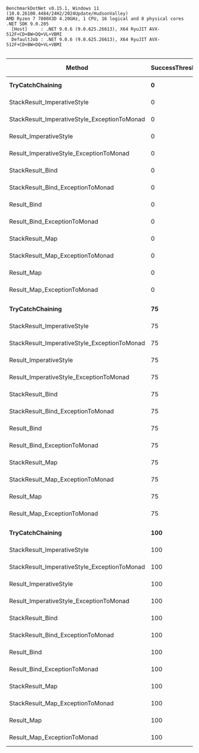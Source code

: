 ```

BenchmarkDotNet v0.15.1, Windows 11 (10.0.26100.4484/24H2/2024Update/HudsonValley)
AMD Ryzen 7 7800X3D 4.20GHz, 1 CPU, 16 logical and 8 physical cores
.NET SDK 9.0.205
  [Host]     : .NET 9.0.6 (9.0.625.26613), X64 RyuJIT AVX-512F+CD+BW+DQ+VL+VBMI
  DefaultJob : .NET 9.0.6 (9.0.625.26613), X64 RyuJIT AVX-512F+CD+BW+DQ+VL+VBMI


```
| Method                                       | SuccessThreshold | Iterations | Mean        | Error     | StdDev    | Ratio | Rank | Gen0    | Allocated | Alloc Ratio |
|--------------------------------------------- |----------------- |----------- |------------:|----------:|----------:|------:|-----:|--------:|----------:|------------:|
| **TryCatchChaining**                             | **0**                | **2000**       | **2,521.62 μs** | **23.420 μs** | **21.907 μs** | **1.000** |    **4** |  **7.8125** |  **427709 B** |        **1.00** |
| StackResult_ImperativeStyle                  | 0                | 2000       |    14.84 μs |  0.058 μs |  0.054 μs | 0.006 |    1 |  0.9460 |   47519 B |        0.11 |
| StackResult_ImperativeStyle_ExceptionToMonad | 0                | 2000       | 2,514.17 μs | 32.369 μs | 28.694 μs | 0.997 |    4 |  7.8125 |  475233 B |        1.11 |
| Result_ImperativeStyle                       | 0                | 2000       |    14.89 μs |  0.094 μs |  0.083 μs | 0.006 |    1 |  0.9460 |   47519 B |        0.11 |
| Result_ImperativeStyle_ExceptionToMonad      | 0                | 2000       | 2,519.20 μs | 25.648 μs | 22.737 μs | 0.999 |    4 |  7.8125 |  475233 B |        1.11 |
| StackResult_Bind                             | 0                | 2000       |    24.68 μs |  0.083 μs |  0.070 μs | 0.010 |    3 |  3.4790 |  175519 B |        0.41 |
| StackResult_Bind_ExceptionToMonad            | 0                | 2000       | 2,627.11 μs |  8.499 μs |  6.635 μs | 1.042 |    5 | 11.7188 |  603233 B |        1.41 |
| Result_Bind                                  | 0                | 2000       |    24.71 μs |  0.111 μs |  0.093 μs | 0.010 |    3 |  3.4790 |  175519 B |        0.41 |
| Result_Bind_ExceptionToMonad                 | 0                | 2000       | 2,534.76 μs | 17.364 μs | 13.557 μs | 1.005 |    4 | 11.7188 |  603233 B |        1.41 |
| StackResult_Map                              | 0                | 2000       |    22.08 μs |  0.122 μs |  0.102 μs | 0.009 |    2 |  3.4790 |  175519 B |        0.41 |
| StackResult_Map_ExceptionToMonad             | 0                | 2000       | 2,541.40 μs | 17.783 μs | 14.850 μs | 1.008 |    4 | 11.7188 |  603233 B |        1.41 |
| Result_Map                                   | 0                | 2000       |    22.73 μs |  0.132 μs |  0.117 μs | 0.009 |    2 |  3.4790 |  175519 B |        0.41 |
| Result_Map_ExceptionToMonad                  | 0                | 2000       | 2,508.92 μs | 26.881 μs | 23.829 μs | 0.995 |    4 | 11.7188 |  603233 B |        1.41 |
|                                              |                  |            |             |           |           |       |      |         |           |             |
| **TryCatchChaining**                             | **75**               | **2000**       |   **631.49 μs** |  **6.495 μs** |  **5.757 μs** |  **1.00** |    **6** |  **1.9531** |  **103486 B** |        **1.00** |
| StackResult_ImperativeStyle                  | 75               | 2000       |    18.44 μs |  0.058 μs |  0.049 μs |  0.03 |    1 |  0.2136 |   11518 B |        0.11 |
| StackResult_ImperativeStyle_ExceptionToMonad | 75               | 2000       |   643.62 μs |  6.474 μs |  6.055 μs |  1.02 |    6 |  1.9531 |  114984 B |        1.11 |
| Result_ImperativeStyle                       | 75               | 2000       |    19.31 μs |  0.192 μs |  0.170 μs |  0.03 |    2 |  0.2136 |   11518 B |        0.11 |
| Result_ImperativeStyle_ExceptionToMonad      | 75               | 2000       |   641.33 μs |  3.803 μs |  3.175 μs |  1.02 |    6 |  1.9531 |  114984 B |        1.11 |
| StackResult_Bind                             | 75               | 2000       |    28.88 μs |  0.134 μs |  0.119 μs |  0.05 |    5 |  2.7771 |  139519 B |        1.35 |
| StackResult_Bind_ExceptionToMonad            | 75               | 2000       |   646.73 μs |  4.766 μs |  4.225 μs |  1.02 |    6 |  3.9063 |  242984 B |        2.35 |
| Result_Bind                                  | 75               | 2000       |    27.81 μs |  0.105 μs |  0.088 μs |  0.04 |    4 |  2.7771 |  139518 B |        1.35 |
| Result_Bind_ExceptionToMonad                 | 75               | 2000       |   650.86 μs |  5.034 μs |  4.462 μs |  1.03 |    6 |  3.9063 |  242984 B |        2.35 |
| StackResult_Map                              | 75               | 2000       |    26.62 μs |  0.059 μs |  0.049 μs |  0.04 |    3 |  2.7771 |  139518 B |        1.35 |
| StackResult_Map_ExceptionToMonad             | 75               | 2000       |   655.89 μs |  5.881 μs |  5.213 μs |  1.04 |    6 |  3.9063 |  242984 B |        2.35 |
| Result_Map                                   | 75               | 2000       |    26.54 μs |  0.125 μs |  0.111 μs |  0.04 |    3 |  2.7771 |  139518 B |        1.35 |
| Result_Map_ExceptionToMonad                  | 75               | 2000       |   651.60 μs |  5.859 μs |  5.194 μs |  1.03 |    6 |  3.9063 |  242984 B |        2.35 |
|                                              |                  |            |             |           |           |       |      |         |           |             |
| **TryCatchChaining**                             | **100**              | **2000**       |    **13.64 μs** |  **0.024 μs** |  **0.021 μs** |  **1.00** |    **2** |       **-** |         **-** |          **NA** |
| StackResult_ImperativeStyle                  | 100              | 2000       |    12.07 μs |  0.023 μs |  0.020 μs |  0.89 |    1 |       - |         - |          NA |
| StackResult_ImperativeStyle_ExceptionToMonad | 100              | 2000       |    17.57 μs |  0.061 μs |  0.057 μs |  1.29 |    3 |       - |         - |          NA |
| Result_ImperativeStyle                       | 100              | 2000       |    12.10 μs |  0.032 μs |  0.028 μs |  0.89 |    1 |       - |         - |          NA |
| Result_ImperativeStyle_ExceptionToMonad      | 100              | 2000       |    17.98 μs |  0.093 μs |  0.083 μs |  1.32 |    3 |       - |         - |          NA |
| StackResult_Bind                             | 100              | 2000       |    21.99 μs |  0.078 μs |  0.065 μs |  1.61 |    5 |  2.5330 |  128000 B |          NA |
| StackResult_Bind_ExceptionToMonad            | 100              | 2000       |    26.72 μs |  0.144 μs |  0.128 μs |  1.96 |    9 |  2.5330 |  128000 B |          NA |
| Result_Bind                                  | 100              | 2000       |    22.92 μs |  0.119 μs |  0.106 μs |  1.68 |    6 |  2.5330 |  128000 B |          NA |
| Result_Bind_ExceptionToMonad                 | 100              | 2000       |    25.14 μs |  0.104 μs |  0.092 μs |  1.84 |    8 |  2.5330 |  128000 B |          NA |
| StackResult_Map                              | 100              | 2000       |    19.98 μs |  0.098 μs |  0.082 μs |  1.46 |    4 |  2.5330 |  128000 B |          NA |
| StackResult_Map_ExceptionToMonad             | 100              | 2000       |    23.93 μs |  0.143 μs |  0.127 μs |  1.75 |    7 |  2.5330 |  128000 B |          NA |
| Result_Map                                   | 100              | 2000       |    20.02 μs |  0.120 μs |  0.106 μs |  1.47 |    4 |  2.5330 |  128000 B |          NA |
| Result_Map_ExceptionToMonad                  | 100              | 2000       |    31.05 μs |  0.205 μs |  0.171 μs |  2.28 |   10 |  2.5024 |  128000 B |          NA |
